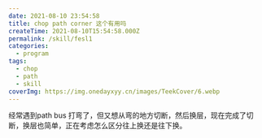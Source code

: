 ```yaml
---
date: 2021-08-10 23:54:58
title: chop path corner 这个有用吗
createTime: 2021-08-10T15:54:58.000Z
permalink: /skill/fesl1
categories:
  - program
tags:
  - chop
  - path
  - skill
coverImg: https://img.onedayxyy.cn/images/TeekCover/6.webp
---
```


经常遇到path bus 打弯了，但又想从弯的地方切断，然后换层，现在完成了切断，换层也简单，正在考虑怎么区分往上换还是往下换。
